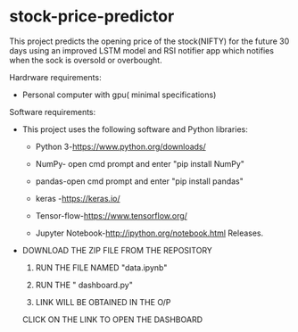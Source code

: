 # stock-price-predictor

This project predicts the opening price of the stock(NIFTY) for the future 30 days using an improved LSTM model and RSI notifier app which notifies when the sock is oversold or overbought.

Hardrware requirements:

- Personal computer with gpu( minimal specifications)

Software requirements:

- This project uses the following software and Python libraries:

  - Python 3-https://www.python.org/downloads/

  - NumPy- open cmd prompt and enter "pip install NumPy"

  - pandas-open cmd prompt and enter "pip install pandas"
  - keras -https://keras.io/
 
  - Tensor-flow-https://www.tensorflow.org/

  - Jupyter Notebook-http://ipython.org/notebook.html
Releases.

- DOWNLOAD THE ZIP FILE FROM THE REPOSITORY

    1. RUN THE FILE NAMED "data.ipynb"

    2. RUN THE " dashboard.py" 

    3. LINK WILL BE OBTAINED IN THE O/P

     CLICK ON THE LINK TO OPEN THE DASHBOARD




